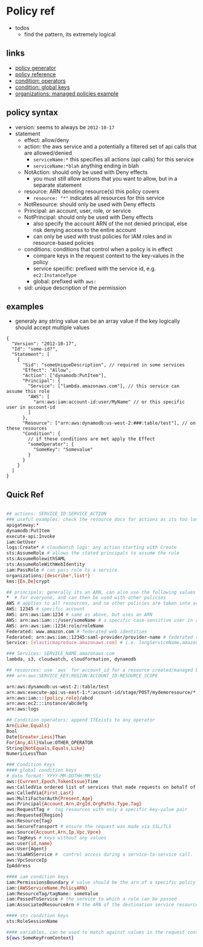 # Policy ref

- todos
  - find the pattern, its extremely logical

## links

- [policy generator](https://awspolicygen.s3.amazonaws.com/policygen.html)
- [policy reference](https://docs.aws.amazon.com/IAM/latest/UserGuide/reference_policies_elements.html)
- [condition: operators](https://docs.aws.amazon.com/IAM/latest/UserGuide/reference_policies_elements_condition_operators.html)
- [condition: global keys](https://docs.aws.amazon.com/IAM/latest/UserGuide/reference_policies_condition-keys.html)
- [organizations: managed policies example](https://docs.aws.amazon.com/organizations/latest/userguide/orgs_manage_policies_example-scps.html)

## policy syntax

- version: seems to always be `2012-10-17`
- statement
  - effect: allow/deny
  - action: the aws service and a potentially a filtered set of api calls that are allowed/denied
    - `serviceName:*` this specifies all actions (api calls) for this service
    - `serviceName:*blah` anything ending in blah
  - NotAction: should only be used with Deny effects
    - you must still allow actions that you want to allow, but in a separate statement
  - resource: ARN denoting resource(s) this policy covers
    - `resource: "*"` indicates all resources for this service
  - NotResource: should only be used with Deny effects
  - Principal: an account, user, role, or service
  - NotPrincipal: should only be used with Deny effects
    - also specify the account ARN of the not denied principal, else risk denying access to the entire account
    - can only be used with trust policies for IAM roles and in resource-based policies
  - conditions: conditions that control when a policy is in effect
    - compare keys in the request context to the key-values in the policy
    - service specific: prefixed with the service id, e.g. `ec2:InstanceType`
    - global: prefixed with `aws:`
  - sid: unique description of the permission

## examples

- generaly any string value can be an array value if the key logically should accept multiple values

```jsonc
{
  "Version": "2012-10-17",
  "Id": "some-id?",
  "Statement": [
    {
      "Sid": "someUniqueDescription", // required in some services
      "Effect": "Allow",
      "Action": ["dynamodb:PutItem"],
      "Principal": {
        "Service": ["lambda.amazonaws.com"], // this service can assume this role
        "AWS": [
          "arn:aws:iam:account-id:user/MyName" // or this specific user in account-id
        ]
      },
      "Resource": ["arn:aws:dynamodb:us-west-2:###:table/test"], // on these resources
      "Condition": {
        // if these conditions are met apply the Effect
        "someOperator": {
          "SomeKey": "Somevalue"
        }
      }
    }
  ]
}
```

## Quick Ref

```sh

## actions: SERVICE_ID:SERVICE_ACTION
### useful examples: check the resource docs for actions as its too long to capture here
apigateway:*
dynamodb:PutItem
execute-api:Invoke
iam:GetUser
logs:Create* # cloudwatch logs: any action starting with Create
sts:AssumeRole # allows the stated principals to assume the rule
sts:AssumeRolewithSAML
sts:AssumeRoleWithWebIdentity
iam:PassRole # can pass role to a service
organizations:{describe*,list*}
kms:{En,De}crypt

## principals: generally its an ARN, can also use the following values
*  # for everyone, and can then be used with other policies
AWS # applies to all resources, and no other policies are taken into account
AWS: 12345 # specific account
AWS: arn:aws:iam:1234 # same as above, but uses an ARN
AWS: arn:aws:iam:::/user/someName # a specific case-sensitive user in an account
AWS: arn:aws:iam::1234:role/roleName
Federated: www.amazon.com # federated web identities
Federated: arn:aws:iam::12345:saml-provider/provider-name # federated saml providers
Service: [elasticmapreduce.amazonaws.com] # i.e. longServiceName.amazonaws.com

### Services: SERVICE_NAME.amazonaws.com
lambda, s3, cloudwatch, cloudformation, dynamodb

## resources: use `aws` for account_id for a resource created/managed by aws
### arn:aws:SERVICE_KEY:REGION:ACCOUNT_ID:RESOURCE_SCOPE

arn:aws:dynamodb:us-west-2::table/test
arn:aws:execute-api:us-east-1:*:account-id/stage/POST/mydemoresource/*
arn:aws:iam:::{policy,role}/abcd
arn:aws:ec2:::instance/abcdefg
arn:aws:logs

## Condition operators: append IfExists to any operator
Arn{Like,Equals}
Bool
Date{Greater,Less}Than
For{Any,All}Value:OTHER_OPERATOR
String{NotEquals,Equals,Like}
NumericLessThan

### Condition Keys
#### global condition keys
# date format: YYYY-MM-DDTHH:MM:SSz
aws:{Current,Epoch,TokenIssue}Time
aws:CalledVia ordered list of services that made requests on behalf of a user
aws:CalledVia{First,Last}
aws:MultiFactorAuth{Present,Age}
aws:Principal{Account,Arn,OrgId,OrgPaths,Type,Tag}
aws:RequestTag #  tag resources with only a specific key-value pair
aws:Requested{Region}
aws:Resource{Tag}
aws:SecureTransport # ensure the request was made via SSL/TLS
aws:Source{Account,Arn,Ip,Vpc,Vpce}
aws:TagKeys # keys without any values
aws:user{id,name}
aws:User{Agent}
aws:ViaAWSService #  control access during a service-to-service call.
aws:VpcSourceIp
IpAddress

#### iam condition keys
iam:PermissionsBoundary # value should be the arn of a specific policy
iam:{AWSServiceName,PolicyARN}
iam:ResourceTag/tagName: someValue
iam:PassedToService # the service to which a role can be passed
iam:AssociatedResourceArn # the ARN of the destination service resource that a role can be associated with

#### sts condition keys
sts:RoleSessionName

#### variables, can be used to match against values in the request context
${aws:SomeKeyFromContext}
```
